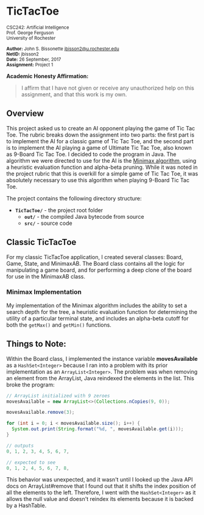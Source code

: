# TicTacToe <br />
<small>CSC242: Artificial Intelligence</small><br />
<small>Prof. George Ferguson</small><br />
<small>University of Rochester</small>

<small>**Author:** John S. Bissonette <jbisson2@u.rochester.edu></small> <br />
<small>**NetID:** jbisson2</small> <br />
<small>**Date:** 26 September, 2017</small> <br />
<small>**Assignment:** Project 1</small>

**Academic Honesty Affirmation:**<br />
> I affirm that I have not given or receive any unauthorized help on this assignment,
> and that this work is my own.

## Overview

This project asked us to create an AI opponent playing the game of Tic Tac Toe. The rubric breaks down
the assignment into two parts: the first part is to implement the AI for a classic game of Tic Tac Toe,
and the second part is to implement the AI playing a game of Ultimate Tic Tac Toe, also known as 9-Board
Tic Tac Toe. I decided to code the program in Java. The algorithm we were directed to use for the AI is
the [Minimax algorithm][1], using a heuristic evaluation function and alpha-beta pruning. While it was noted
in the project rubric that this is overkill for a simple game of Tic Tac Toe, it was absolutely necessary to use
this algorithm when playing 9-Board Tic Tac Toe. 

The project contains the following directory structure:

- **`TicTacToe/`** - the project root folder
    - **`out/`** - the compiled Java bytecode from source
    - **`src/`** - source code
    
## Classic TicTacToe

For my classic TicTacToe application, I created several classes: Board, Game, State, and MinimaxAB. The Board class 
contains all the logic for manipulating a game board, and for performing a deep clone of the board for use in the 
MinimaxAB class.

### Minimax Implementation

My implementation of the Minimax algorithm includes the ability to set a search depth for the tree, a heuristic 
evaluation function for determining the utility of a particular terminal state, and includes an alpha-beta cutoff for
 both the `getMax()` and `getMin()` functions.

## Things to Note:

Within the Board class, I implemented the instance variable **movesAvailable** as a `HashSet<Integer>`
because I ran into a problem with its prior implementation as an `ArrayList<Integer>`. The problem was
when removing an element from the ArrayList, Java reindexed the elements in the list. This broke the
program:

```java
// ArrayList initialized with 9 zeroes
movesAvailable = new ArrayList<>(Collections.nCopies(9, 0));

movesAvailable.remove(3);

for (int i = 0; i < movesAvailable.size(); i++) {
  System.out.print(String.format("%d, ", movesAvailable.get(i)));
}

// outputs
0, 1, 2, 3, 4, 5, 6, 7,

// expected to see
0, 1, 2, 4, 5, 6, 7, 8,

```

This behavior was unexpected, and it wasn't until I looked up the Java API docs on ArrayList#remove
that I found out that it shifts the index position of all the elements to the left. Therefore, I went
with the `HashSet<Integer>` as it allows the null value and doesn't reindex its elements because it is
backed by a HashTable.







[1]: https://en.wikipedia.org/wiki/Minimax
